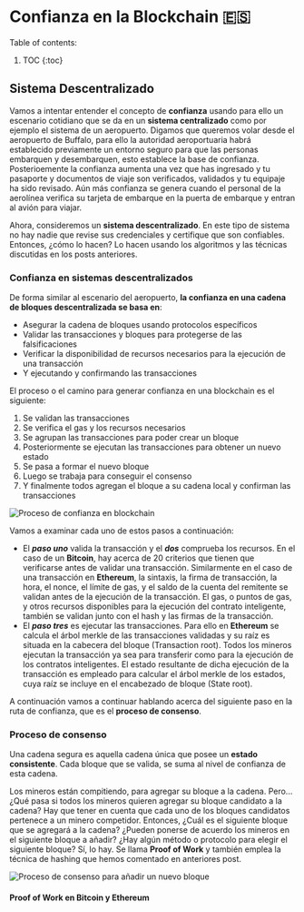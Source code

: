 # Confianza en la Blockchain 🇪🇸

Table of contents:

1. TOC
{:toc}

## Sistema Descentralizado

Vamos a intentar entender el concepto de **confianza** usando para ello un escenario cotidiano que se da en un **sistema centralizado**
como por ejemplo el sistema de un aeropuerto. Digamos que queremos volar desde el aeropuerto de Buffalo, para ello la autoridad
aeroportuaria habrá establecido previamente un entorno seguro para que las personas embarquen y desembarquen, esto establece la base de
confianza. Posterioemente la confianza aumenta una vez que has ingresado y tu pasaporte y documentos de viaje son verificados, validados
y tu equipaje ha sido revisado. Aún más confianza se genera cuando el personal de la aerolínea verifica su tarjeta de embarque en la
puerta de embarque y entran al avión para viajar.

Ahora, consideremos un **sistema descentralizado**. En este tipo de sistema no hay nadie que revise sus credenciales y certifique que son confiables. Entonces, ¿cómo lo hacen? Lo hacen usando los algoritmos y las técnicas discutidas en los posts anteriores.

### Confianza en sistemas descentralizados

De forma similar al escenario del aeropuerto, **la confianza en una cadena de bloques descentralizada se basa en**:

- Asegurar la cadena de bloques usando protocolos específicos
- Validar las transacciones y bloques para protegerse de las falsificaciones
- Verificar la disponibilidad de recursos necesarios para la ejecución de una transacción
- Y ejecutando y confirmando las transacciones

El proceso o el camino para generar confianza en una blockchain es el siguiente:
1. Se validan las transacciones
2. Se verifica el gas y los recursos necesarios
3. Se agrupan las transacciones para poder crear un bloque
4. Posteriormente se ejecutan las transacciones para obtener un nuevo estado
5. Se pasa a formar el nuevo bloque
6. Luego se trabaja para conseguir el consenso
7. Y finalmente todos agregan el bloque a su cadena local y confirman las transacciones

![](/My-Blockchain-Book/images/Trust-Trail.PNG "Proceso de confianza en blockchain")

Vamos a examinar cada uno de estos pasos a continuación:
- El ***paso uno*** valida la transacción y el ***dos*** comprueba los recursos. En el caso de un **Bitcoin**, hay acerca de 20 criterios que tienen que verificarse antes de validar una transacción. Similarmente en el caso de una transacción en **Ethereum**, la sintaxis, la firma de transacción, la hora, el nonce, el límite de gas, y el saldo de la cuenta del remitente se validan antes de la ejecución de la transacción. El gas, o puntos de gas, y otros recursos disponibles para la ejecución del contrato inteligente, también se validan junto con el hash y las firmas de la transacción.
- El ***paso tres*** es ejecutar las transacciones. Para ello en **Ethereum** se calcula el árbol merkle de las transacciones validadas y su raíz es situada en la cabecera del bloque (Transaction root). Todos los mineros ejecutan la transacción ya sea para transferir como para la ejecución de los contratos inteligentes. El estado resultante de dicha ejecución de la transacción es empleado para calcular el árbol merkle de los estados, cuya raíz se incluye en el encabezado de bloque (State root).

A continuación vamos a continuar hablando acerca del siguiente paso en la ruta de confianza, que es el **proceso de consenso**.

### Proceso de consenso

Una cadena segura es aquella cadena única que posee un **estado consistente**. Cada bloque que se valida, se suma al nivel de confianza de esta cadena.

Los mineros están compitiendo, para agregar su bloque a la cadena. Pero... ¿Qué pasa si todos los mineros quieren agregar su bloque candidato a la cadena? Hay que tener en cuenta que cada uno de los bloques candidatos pertenece a un minero competidor. Entonces, ¿Cuál es el siguiente bloque que se agregará a la cadena? ¿Pueden ponerse de acuerdo los mineros en el siguiente bloque a añadir? ¿Hay algún método o protocolo para elegir el siguiente bloque? Sí, lo hay. Se llama **Proof of Work** y también emplea la técnica de hashing que hemos comentado en anteriores post.

![](/My-Blockchain-Book/images/Consensus-Protocol.PNG "Proceso de consenso para añadir un nuevo bloque")

#### Proof of Work en Bitcoin y Ethereum





